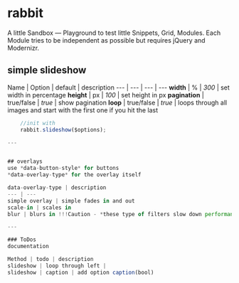 rabbit
======
A little Sandbox — Playground to test little Snippets, Grid, Modules. Each Module tries to be independent as possible but requires jQuery and Modernizr.

## simple slideshow

Name | Option | default | description
--- | --- | --- | ---
**width** | % | *300* | set width in percentage
**height** | px | *100* | set height in px
**pagination** | true/false | *true* | show pagination
**loop** | true/false | *true* | loops through all images and start with the first one if you hit the last

```javascript
	//init with
	rabbit.slideshow($options);

---


## overlays
use *data-button-style* for buttons
*data-overlay-type* for the overlay itself

data-overlay-type | description
--- | ---
simple overlay | simple fades in and out
scale-in | scales in
blur | blurs in !!!Caution - *these type of filters slow down performance*!!!

---

### ToDos
documentation

Method | todo | description
slideshow | loop through left | 
slideshow | caption | add option caption(bool)
